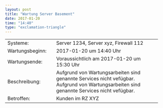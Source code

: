 ```yaml
---
layout: post
title: "Wartung Server Basement"
date: 2017-01-20
time: "14:40"
type: "exclamation-triangle"
---
```



|                      |  |                                                                      |
|----------------------|--|----------------------------------------------------------------------|
| Systeme:             |  | Server 1234, Server xyz, Firewall 112                                |
| Wartungsbeginn:      |  | 2017-01-20 um 14:40 Uhr                                              | 
| Wartungsende:        |  | Voraussichtlich am 2017-01-20 um 15:30 Uhr                           | 
| Beschreibung:        |  | Aufgrund von Wartungsarbeiten sind genannte Services nicht vefügbar. Aufgrund von Wartungsarbeiten sind genannte Services nicht vefügbar.  |
| Betroffen:           |  | Kunden im RZ XYZ                                                     |


